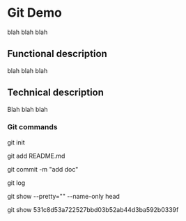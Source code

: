 # Git Demo

blah blah blah

## Functional description

blah blah blah

## Technical description

Blah blah blah

### Git commands

git init

git add README.md

git commit -m "add doc"

git log

git show --pretty="" --name-only head

git show 531c8d53a722527bbd03b52ab44d3ba592b0339f
